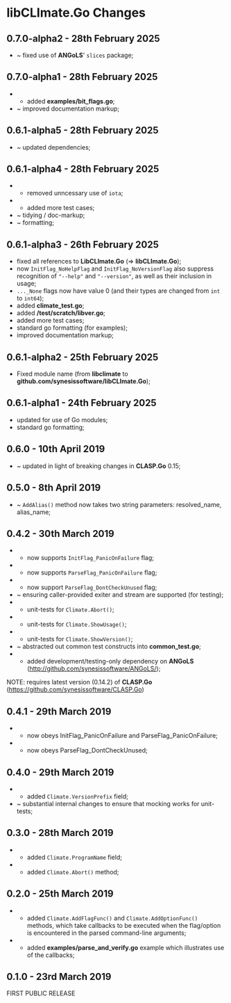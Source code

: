 # **libCLImate.Go** Changes


## 0.7.0-alpha2 - 28th February 2025

* ~ fixed use of **ANGoLS**' `slices` package;


## 0.7.0-alpha1 - 28th February 2025

* + added **examples/bit_flags.go**;
* ~ improved documentation markup;


## 0.6.1-alpha5 - 28th February 2025

* ~ updated dependencies;


## 0.6.1-alpha4 - 28th February 2025

* - removed unncessary use of `iota`;
* + added more test cases;
* ~ tidying / doc-markup;
* ~ formatting;


## 0.6.1-alpha3 - 26th February 2025

* fixed all references to **LibCLImate.Go** (=> **libCLImate.Go**);
* now `InitFlag_NoHelpFlag` and `InitFlag_NoVersionFlag` also suppress recognition of `"--help"` and `"--version"`, as well as their inclusion in usage;
* `..._None` flags now have value 0 (and their types are changed from `int` to `int64`);
* added **climate_test.go**;
* added **/test/scratch/libver.go**;
* added more test cases;
* standard go formatting (for examples);
* improved documentation markup;


## 0.6.1-alpha2 - 25th February 2025

* Fixed module name (from **libclimate** to **github.com/synesissoftware/libCLImate.Go**);


## 0.6.1-alpha1 - 24th February 2025

* updated for use of Go modules;
* standard go formatting;


## 0.6.0 - 10th April 2019

* ~ updated in light of breaking changes in **CLASP.Go** 0.15;


## 0.5.0 - 8th April 2019

* ~ ``AddAlias()`` method now takes two string parameters: resolved_name, alias_name;


## 0.4.2 - 30th March 2019

* + now supports ``InitFlag_PanicOnFailure`` flag;
* + now supports ``ParseFlag_PanicOnFailure`` flag;
* + now support ``ParseFlag_DontCheckUnused`` flag;
* ~ ensuring caller-provided exiter and stream are supported (for testing);
* + unit-tests for ``Climate.Abort()``;
* + unit-tests for ``Climate.ShowUsage()``;
* + unit-tests for ``Climate.ShowVersion()``;
* ~ abstracted out common test constructs into **common_test.go**;
* + added development/testing-only dependency on **ANGoLS** (http://github.com/synesissoftware/ANGoLS/);

NOTE: requires latest version (0.14.2) of **CLASP.Go** (https://github.com/synesissoftware/CLASP.Go)


## 0.4.1 - 29th March 2019

* + now obeys InitFlag_PanicOnFailure and ParseFlag_PanicOnFailure;
* + now obeys ParseFlag_DontCheckUnused;


## 0.4.0 - 29th March 2019

* + added ``Climate.VersionPrefix`` field;
* ~ substantial internal changes to ensure that mocking works for unit-tests;


## 0.3.0 - 28th March 2019

* + added ``Climate.ProgramName`` field;
* + added ``Climate.Abort()`` method;


## 0.2.0 - 25th March 2019

* + added ``Climate.AddFlagFunc()`` and ``Climate.AddOptionFunc()`` methods, which take callbacks to be executed when the flag/option is encountered in the parsed command-line arguments;
* + added **examples/parse_and_verify.go** example which illustrates use of the callbacks;


## 0.1.0 - 23rd March 2019

FIRST PUBLIC RELEASE


<!-- ########################### end of file ########################### -->

